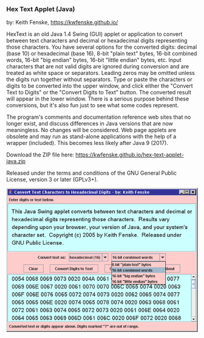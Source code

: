 
### Hex Text Applet (Java)

by: Keith Fenske, https://kwfenske.github.io/

HexText is an old Java 1.4 Swing (GUI) applet or application to convert between
text characters and decimal or hexadecimal digits representing those
characters. You have several options for the converted digits: decimal (base
10) or hexadecimal (base 16), 8-bit "plain text" bytes, 16-bit combined words,
16-bit "big endian" bytes, 16-bit "little endian" bytes, etc. Input characters
that are not valid digits are ignored during conversion and are treated as
white space or separators. Leading zeros may be omitted unless the digits run
together without separators. Type or paste the characters or digits to be
converted into the upper window, and click either the "Convert Text to Digits"
or the "Convert Digits to Text" button. The converted result will appear in the
lower window. There is a serious purpose behind these conversions, but it's
also fun just to see what some codes represent.

The program's comments and documentation reference web sites that no longer
exist, and discuss differences in Java versions that are now meaningless. No
changes will be considered. Web page applets are obsolete and may run as
stand-alone applications with the help of a wrapper (included). This becomes
less likely after Java 9 (2017).

Download the ZIP file here: https://kwfenske.github.io/hex-text-applet-java.zip

Released under the terms and conditions of the GNU General Public License,
version 3 or later (GPLv3+).

![Hex Text Applet (Java) sample program image](HexText2.gif)

